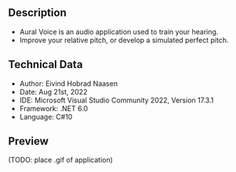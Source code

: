 ## Description
- Aural Voice is an audio application used to train your hearing.
- Improve your relative pitch, or develop a simulated perfect pitch.

## Technical Data
- Author: Eivind Hobrad Naasen
- Date: Aug 21st, 2022
- IDE: Microsoft Visual Studio Community 2022, Version 17.3.1
- Framework: .NET 6.0
- Language: C#10

## Preview
(TODO: place .gif of application)
